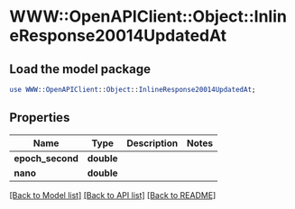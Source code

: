 # WWW::OpenAPIClient::Object::InlineResponse20014UpdatedAt

## Load the model package
```perl
use WWW::OpenAPIClient::Object::InlineResponse20014UpdatedAt;
```

## Properties
Name | Type | Description | Notes
------------ | ------------- | ------------- | -------------
**epoch_second** | **double** |  | 
**nano** | **double** |  | 

[[Back to Model list]](../README.md#documentation-for-models) [[Back to API list]](../README.md#documentation-for-api-endpoints) [[Back to README]](../README.md)


